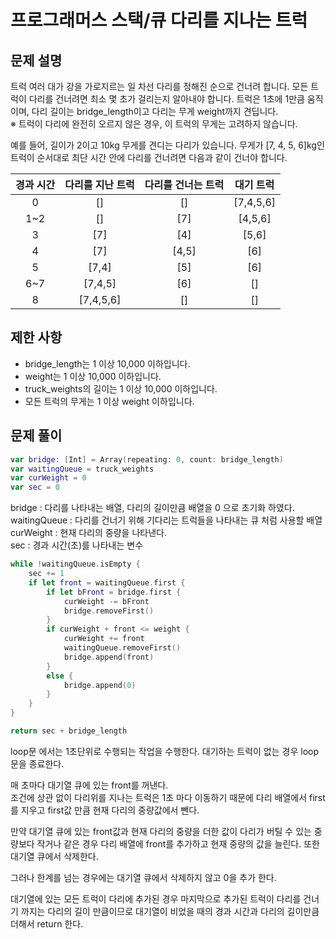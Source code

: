 # 프로그래머스 스택/큐 다리를 지나는 트럭

## 문제 설명

트럭 여러 대가 강을 가로지르는 일 차선 다리를 정해진 순으로 건너려 합니다. 모든 트럭이 다리를 건너려면 최소 몇 초가 걸리는지 알아내야 합니다. 트럭은 1초에 1만큼 움직이며, 다리 길이는 bridge_length이고 다리는 무게 weight까지 견딥니다.  
※ 트럭이 다리에 완전히 오르지 않은 경우, 이 트럭의 무게는 고려하지 않습니다.

예를 들어, 길이가 2이고 10kg 무게를 견디는 다리가 있습니다. 무게가 [7, 4, 5, 6]kg인 트럭이 순서대로 최단 시간 안에 다리를 건너려면 다음과 같이 건너야 합니다.

| 경과 시간 | 다리를 지난 트럭 | 다리를 건너는 트럭 | 대기 트럭 |
| :-------: | :--------------: | :----------------: | :-------: |
|     0     |        []        |         []         | [7,4,5,6] |
|    1~2    |        []        |        [7]         |  [4,5,6]  |
|     3     |       [7]        |        [4]         |   [5,6]   |
|     4     |       [7]        |       [4,5]        |    [6]    |
|     5     |      [7,4]       |        [5]         |    [6]    |
|    6~7    |     [7,4,5]      |        [6]         |    []     |
|     8     |    [7,4,5,6]     |         []         |    []     |

## 제한 사항

- bridge_length는 1 이상 10,000 이하입니다.
- weight는 1 이상 10,000 이하입니다.
- truck_weights의 길이는 1 이상 10,000 이하입니다.
- 모든 트럭의 무게는 1 이상 weight 이하입니다.

## 문제 풀이

```swift
var bridge: [Int] = Array(repeating: 0, count: bridge_length)
var waitingQueue = truck_weights
var curWeight = 0
var sec = 0
```

bridge : 다리를 나타내는 배열, 다리의 길이만큼 배열을 0 으로 초기화 하였다.  
waitingQueue : 다리를 건너기 위해 기다리는 트럭들을 나타내는 큐 처럼 사용할 배열  
curWeight : 현재 다리의 중량을 나타낸다.  
sec : 경과 시간(초)를 나타내는 변수

```swift
while !waitingQueue.isEmpty {
    sec += 1
    if let front = waitingQueue.first {
        if let bFront = bridge.first {
            curWeight -= bFront
            bridge.removeFirst()
        }
        if curWeight + front <= weight {
            curWeight += front
            waitingQueue.removeFirst()
            bridge.append(front)
        }
        else {
            bridge.append(0)
        }
    }
}

return sec + bridge_length
```

loop문 에서는 1초단위로 수행되는 작업을 수행한다. 대기하는 트럭이 없는 경우 loop문을 종료한다.

매 초마다 대기열 큐에 있는 front를 꺼낸다.  
조건에 상관 없이 다리위를 지나는 트럭은 1초 마다 이동하기 때문에 다리 배열에서 first를 지우고 first값 만큼 현재 다리의 중량값에서 뺀다.

만약 대기열 큐에 있는 front값과 현재 다리의 중량을 더한 값이 다리가 버틸 수 있는 중량보다 작거나 같은 경우 다리 배열에 front를 추가하고 현재 중량의 값을 늘린다. 또한 대기열 큐에서 삭제한다.

그러나 한계를 넘는 경우에는 대기열 큐에서 삭제하지 않고 0을 추가 한다.

대기열에 있는 모든 트럭이 다리에 추가된 경우 마지막으로 추가된 트럭이 다리를 건너기 까지는 다리의 길이 만큼이므로 대기열이 비었을 때의 경과 시간과 다리의 길이만큼 더해서 return 한다.
